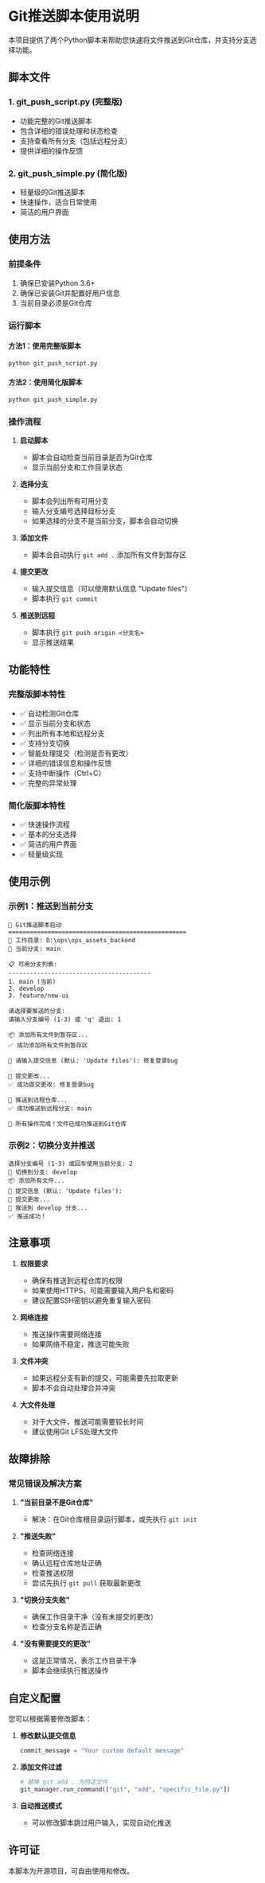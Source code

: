 # Git推送脚本使用说明

本项目提供了两个Python脚本来帮助您快速将文件推送到Git仓库，并支持分支选择功能。

## 脚本文件

### 1. git_push_script.py (完整版)
- 功能完整的Git推送脚本
- 包含详细的错误处理和状态检查
- 支持查看所有分支（包括远程分支）
- 提供详细的操作反馈

### 2. git_push_simple.py (简化版)
- 轻量级的Git推送脚本
- 快速操作，适合日常使用
- 简洁的用户界面

## 使用方法

### 前提条件
1. 确保已安装Python 3.6+
2. 确保已安装Git并配置好用户信息
3. 当前目录必须是Git仓库

### 运行脚本

#### 方法1：使用完整版脚本
```bash
python git_push_script.py
```

#### 方法2：使用简化版脚本
```bash
python git_push_simple.py
```

### 操作流程

1. **启动脚本**
   - 脚本会自动检查当前目录是否为Git仓库
   - 显示当前分支和工作目录状态

2. **选择分支**
   - 脚本会列出所有可用分支
   - 输入分支编号选择目标分支
   - 如果选择的分支不是当前分支，脚本会自动切换

3. **添加文件**
   - 脚本会自动执行 `git add .` 添加所有文件到暂存区

4. **提交更改**
   - 输入提交信息（可以使用默认信息 "Update files"）
   - 脚本执行 `git commit`

5. **推送到远程**
   - 脚本执行 `git push origin <分支名>`
   - 显示推送结果

## 功能特性

### 完整版脚本特性
- ✅ 自动检测Git仓库
- ✅ 显示当前分支和状态
- ✅ 列出所有本地和远程分支
- ✅ 支持分支切换
- ✅ 智能处理提交（检测是否有更改）
- ✅ 详细的错误信息和操作反馈
- ✅ 支持中断操作（Ctrl+C）
- ✅ 完整的异常处理

### 简化版脚本特性
- ✅ 快速操作流程
- ✅ 基本的分支选择
- ✅ 简洁的用户界面
- ✅ 轻量级实现

## 使用示例

### 示例1：推送到当前分支
```
🚀 Git推送脚本启动
==================================================
📁 工作目录: D:\ops\ops_assets_backend
🌿 当前分支: main

📋 可用分支列表:
----------------------------------------
1. main (当前)
2. develop
3. feature/new-ui

请选择要推送的分支:
请输入分支编号 (1-3) 或 'q' 退出: 1

📦 添加所有文件到暂存区...
✅ 成功添加所有文件到暂存区

💬 请输入提交信息 (默认: 'Update files'): 修复登录bug

💾 提交更改...
✅ 成功提交更改: 修复登录bug

🚀 推送到远程仓库...
✅ 成功推送到远程分支: main

🎉 所有操作完成！文件已成功推送到Git仓库
```

### 示例2：切换分支并推送
```
选择分支编号 (1-3) 或回车使用当前分支: 2
🔄 切换到分支: develop
📦 添加所有文件...
💬 提交信息 (默认: 'Update files'): 
💾 提交更改...
🚀 推送到 develop 分支...
✅ 推送成功！
```

## 注意事项

1. **权限要求**
   - 确保有推送到远程仓库的权限
   - 如果使用HTTPS，可能需要输入用户名和密码
   - 建议配置SSH密钥以避免重复输入密码

2. **网络连接**
   - 推送操作需要网络连接
   - 如果网络不稳定，推送可能失败

3. **文件冲突**
   - 如果远程分支有新的提交，可能需要先拉取更新
   - 脚本不会自动处理合并冲突

4. **大文件处理**
   - 对于大文件，推送可能需要较长时间
   - 建议使用Git LFS处理大文件

## 故障排除

### 常见错误及解决方案

1. **"当前目录不是Git仓库"**
   - 解决：在Git仓库根目录运行脚本，或先执行 `git init`

2. **"推送失败"**
   - 检查网络连接
   - 确认远程仓库地址正确
   - 检查推送权限
   - 尝试先执行 `git pull` 获取最新更改

3. **"切换分支失败"**
   - 确保工作目录干净（没有未提交的更改）
   - 检查分支名称是否正确

4. **"没有需要提交的更改"**
   - 这是正常情况，表示工作目录干净
   - 脚本会继续执行推送操作

## 自定义配置

您可以根据需要修改脚本：

1. **修改默认提交信息**
   ```python
   commit_message = "Your custom default message"
   ```

2. **添加文件过滤**
   ```python
   # 替换 git add . 为特定文件
   git_manager.run_command(["git", "add", "specific_file.py"])
   ```

3. **自动推送模式**
   - 可以修改脚本跳过用户输入，实现自动化推送

## 许可证

本脚本为开源项目，可自由使用和修改。